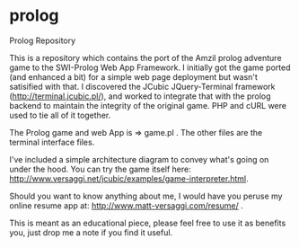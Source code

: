 prolog
======

Prolog Repository

This is a repository which contains the port of the Amzil prolog adventure game to the SWI-Prolog Web App Framework. 
I initially got the game ported (and enhanced a bit) for a simple web page deployment but wasn't satisified with that.
I discovered the JCubic JQuery-Terminal framework (http://terminal.jcubic.pl/), and worked to integrate that with the
prolog backend to maintain the integrity of the original game. PHP and cURL were used to tie all of it together.

The Prolog game and web App is => game.pl .
The other files are the terminal interface files.

I've included a simple architecture diagram to convey what's going on under the hood. You can try the game itself here:
http://www.versaggi.net/jcubic/examples/game-interpreter.html.

Should you want to know anything about me, I would have you peruse my online resume app at: http://www.matt-versaggi.com/resume/ .

This is meant as an educational piece, please feel free to use it as benefits you, just drop me a note if you find it 
useful.

 
